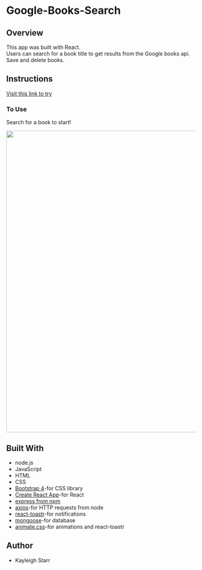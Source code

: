 # Google-Books-Search


## Overview
This app was built with React. 
<br>
Users can search for a book title to get results from the Google books api. 
<br>
Save and delete books.

## Instructions
[Visit this link to try](https://starr-google-books.herokuapp.com)
<br>

### To Use
Search for a book to start!

<img src="./public/images/example-google-books.png" width="800">
 
## Built With
* node.js
* JavaScript
* HTML
* CSS
* [Bootstrap 4](https://getbootstrap.com/)-for CSS library
* [Create React App](https://github.com/facebook/create-react-app)-for React
* [express from npm](https://www.npmjs.com/package/express)
* [axios](https://www.npmjs.com/package/axios)-for HTTP requests from node
* [react-toastr](https://tomchentw.github.io/react-toastr/)-for notifications
* [mongoose](https://www.npmjs.com/package/mongoose)-for database
* [animate.css](https://daneden.github.io/animate.css/)-for animations and react-toastr

## Author
* Kayleigh Starr